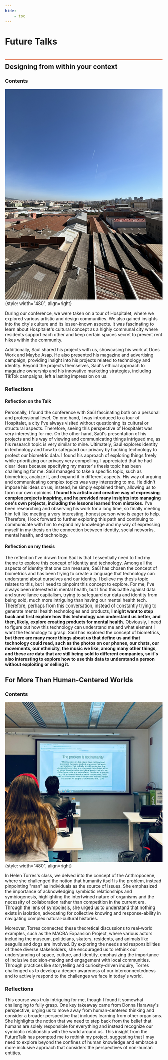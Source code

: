 ```yaml
---
hide:
    - toc
---
```


# Future Talks
<div style="height:2px; background-color: #E17858; margin-top: 40px; margin-bottom: -20px;"></div>

## Designing from within your context

###  Contents
![](../../images\term3\FutureTalks\IMG_3520.JPEG){style: width="480", align=right}

During our conference, we were taken on a tour of Hospitalet, where we explored various artistic and design communities. We also gained insights into the city's culture and its lesser-known aspects. It was fascinating to learn about Hospitalet's cultural concept as a highly communal city where residents support each other and keep certain spaces secret to prevent rent hikes within the community.

Additionally, Saúl shared his projects with us, showcasing his work at Does Work and Maybe Asap. He also presented his magazine and advertising campaign, providing insight into his projects related to technology and identity. Beyond the projects themselves, Saúl's ethical approach to magazine ownership and his innovative marketing strategies, including TikTok campaigns, left a lasting impression on us.


###  Reflections
####  Reflection on the Talk

Personally, I found the conference with Saúl fascinating both on a personal and professional level. On one hand, I was introduced to a tour of Hospitalet, a city I've always visited without questioning its cultural or structural aspects. Therefore, seeing this perspective of Hospitalet was very interesting for me. 
On the other hand, Saúl's presentation of his projects and his way of viewing and communicating things intrigued me, as his research topic is very similar to mine. Ultimately, Saúl explores identity in technology and how to safeguard our privacy by hacking technology to protect our biometric data. I found his approach of exploring things freely while prioritizing our privacy very compelling. I appreciated that he had clear ideas because specifying my master's thesis topic has been challenging for me. Saúl managed to take a specific topic, such as biometrics, analyze it, and expand it in different aspects. His way of arguing and communicating complex topics was very interesting to me. He didn't impose his ideas on us; instead, he simply explained them, allowing us to form our own opinions. **I found his artistic and creative way of expressing complex projects inspiring, and he provided many insights into managing one's own projects, including the lessons learned from mistakes.** I've been researching and observing his work for a long time, so finally meeting him felt like meeting a very interesting, honest person who is eager to help. Therefore, I look forward to further exploring this path and continuing to communicate with him to expand my knowledge and my way of expressing myself in my thesis on the connection between identity, social networks, mental health, and technology.

####  Reflection on my thesis
The reflection I've drawn from Saúl is that I essentially need to find my theme to explore this concept of identity and technology. Among all the aspects of identity that one can measure, Saúl has chosen the concept of biometrics and has been trying to create a language that technology can understand about ourselves and our identity. I believe my thesis topic relates to this, but I need to pinpoint this concept to explore. For me, I've always been interested in mental health, but I find this battle against data and surveillance capitalism, trying to safeguard our data and identity from being sold, much more intriguing than having our mental health tech. Therefore, perhaps from this conversation, instead of constantly trying to generate mental health technologies and products, **I might want to step back and first explore how this technology can understand us better, and then, likely, explore creating products for mental health.** Obviously, I need to figure out how this technology can understand me and what element I want the technology to grasp. Saúl has explored the concept of biometrics, **but there are many more things about us that define us and that technology could read, such as the photos on our phones, our chats, our movements, our ethnicity, the music we like, among many other things, and these are data that are still being sold to different companies, so it's also interesting to explore how to use this data to understand a person without exploiting or selling it.**


## For More Than Human-Centered Worlds

###  Contents
![](../../images\term3\FutureTalks/Future2.jpg){style: width="480", align=right}

In Helen Torres's class, we delved into the concept of the Anthropocene, where she challenged the notion that humanity itself is the problem, instead pinpointing "man" as individuals as the source of issues. She emphasized the importance of acknowledging symbiotic relationships and symbiogenesis, highlighting the intertwined nature of organisms and the necessity of collaboration rather than competition in the current era. Through the lens of sympoiesis, she urged us to understand that nothing exists in isolation, advocating for collective knowing and response-ability in navigating complex natural-cultural histories.

Moreover, Torres connected these theoretical discussions to real-world examples, such as the MACBA Expansion Project, where various actors including the museum, politicians, skaters, residents, and animals like seagulls and dogs are involved. By exploring the needs and responsibilities of these diverse stakeholders, she encouraged us to rethink our understanding of space, culture, and identity, emphasizing the importance of inclusive decision-making and engagement with local communities. Through practices like storytelling and curiosity-driven inquiry, Torres challenged us to develop a deeper awareness of our interconnectedness and to actively respond to the challenges we face in today's world.


###  Reflections
This course was truly intriguing for me, though I found it somewhat challenging to fully grasp. One key takeaway came from Donna Haraway's perspective, urging us to move away from human-centered thinking and consider a broader perspective that includes learning from other organisms. She highlights the notion that we need to step back from the belief that humans are solely responsible for everything and instead recognize our symbiotic relationship with the world around us. This insight from the FutureTalk has prompted me to rethink my project, suggesting that I may need to explore beyond the confines of human knowledge and embrace a more inclusive approach that considers the perspectives of non-human entities.
